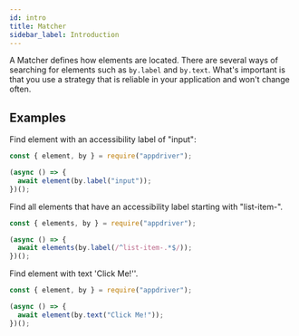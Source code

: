 ```yaml
---
id: intro
title: Matcher
sidebar_label: Introduction
---
```


A Matcher defines how elements are located. There are several ways of searching for elements such as `by.label` and `by.text`. What's important is that you use a strategy that is reliable in your application and won't change often.

## Examples
 
Find element with an accessibility label of "input": 

```javascript
const { element, by } = require("appdriver");

(async () => {
  await element(by.label("input"));
})();
```

Find all elements that have an accessibility label starting with "list-item-".

```javascript
const { elements, by } = require("appdriver");

(async () => {
  await elements(by.label(/^list-item-.*$/));
})();
```

Find element with text 'Click Me!''.

```javascript
const { element, by } = require("appdriver");

(async () => {
  await element(by.text("Click Me!"));
})();
```